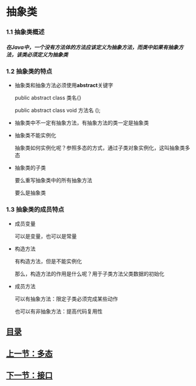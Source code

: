 # 抽象类

### 1.1 抽象类概述

##### 在Java中，一个没有方法体的方法应该定义为抽象方法，而类中如果有抽象方法，该类必须定义为抽象类

### 1.2 抽象类的特点

- 抽象类和抽象方法必须使用**abstract**关键字

  public abstract class 类名{}

  public abstract class void 方法名 ();

- 抽象类中不一定有抽象方法，有抽象方法的类一定是抽象类

- 抽象类不能实例化

  抽象类如何实例化呢？参照多态的方式，通过子类对象实例化，这叫抽象类多态

- 抽象类的子类

  要么重写抽象类中的所有抽象方法

  要么是抽象类

### 1.3 抽象类的成员特点

- 成员变量

  可以是变量，也可以是常量

- 构造方法

  有构造方法，但是不能实例化

  那么，构造方法的作用是什么呢？用于子类方法父类数据的初始化

- 成员方法

  可以有抽象方法：限定子类必须完成某些动作

  也可以有非抽象方法：提高代码复用性

## [目录](https://github.com/xiaoertang/Java-notes/blob/master/%E7%9B%AE%E5%BD%95/%E7%9B%AE%E5%BD%95.md)

## [上一节：多态](https://github.com/xiaoertang/Java-notes/blob/master/%E5%A4%9A%E6%80%81/%E5%A4%9A%E6%80%81.md)

## [下一节：接口](https://github.com/xiaoertang/Java-notes/blob/master/%E6%8E%A5%E5%8F%A3/%E6%8E%A5%E5%8F%A3.md)

